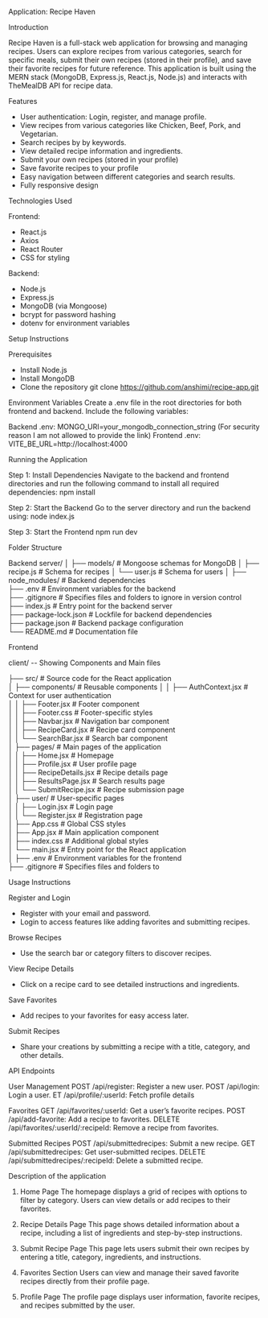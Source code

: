 Application: Recipe Haven

Introduction

Recipe Haven is a full-stack web application for browsing and managing recipes. Users can explore recipes from various categories, search for specific meals, submit their own recipes (stored in their profile), and save their favorite recipes for future reference. This application is built using the MERN stack (MongoDB, Express.js, React.js, Node.js) and interacts with TheMealDB API for recipe data.


Features

- User authentication: Login, register, and manage profile.
- View recipes from various categories like Chicken, Beef, Pork, and Vegetarian.
- Search recipes by by keywords.
- View detailed recipe information and ingredients.
- Submit your own recipes (stored in your profile)
- Save favorite recipes to your profile
- Easy navigation between different categories and search results.
- Fully responsive design


Technologies Used

Frontend:
- React.js
- Axios
- React Router
- CSS for styling

Backend:
- Node.js
- Express.js
- MongoDB (via Mongoose)
- bcrypt for password hashing
- dotenv for environment variables


Setup Instructions

Prerequisites
- Install Node.js
- Install MongoDB
- Clone the repository
git clone https://github.com/anshimi/recipe-app.git

Environment Variables
Create a .env file in the root directories for both frontend and backend. Include the following variables:

Backend .env:
MONGO_URI=your_mongodb_connection_string
(For security reason I am not allowed to provide the link)
Frontend .env:
VITE_BE_URL=http://localhost:4000


Running the Application

Step 1: Install Dependencies
Navigate to the backend and frontend directories and run the following command to install all required dependencies:
npm install  

Step 2: Start the Backend
Go to the server directory and run the backend using:
node index.js  

Step 3: Start the Frontend
npm run dev  

Folder Structure

Backend
server/
│
├── models/               # Mongoose schemas for MongoDB
│   ├── recipe.js         # Schema for recipes
│   └── user.js           # Schema for users
│
├── node_modules/         # Backend dependencies  
├── .env                  # Environment variables for the backend  
├── .gitignore            # Specifies files and folders to ignore in version control  
├── index.js              # Entry point for the backend server  
├── package-lock.json     # Lockfile for backend dependencies  
├── package.json          # Backend package configuration  
└── README.md             # Documentation file  

Frontend

client/ -- Showing Components and Main files

├── src/                   	    # Source code for the React application   
│   ├── components/        	    # Reusable components
│   │   ├── AuthContext.jsx     # Context for user authentication  
│   │   ├── Footer.jsx          # Footer component  
│   │   ├── Footer.css          # Footer-specific styles  
│   │   ├── Navbar.jsx          # Navigation bar component  
│   │   ├── RecipeCard.jsx      # Recipe card component  
│   │   └── SearchBar.jsx       # Search bar component  
│   ├── pages/                  # Main pages of the application  
│   │   ├── Home.jsx            # Homepage  
│   │   ├── Profile.jsx         # User profile page  
│   │   ├── RecipeDetails.jsx   # Recipe details page  
│   │   ├── ResultsPage.jsx     # Search results page  
│   │   └── SubmitRecipe.jsx    # Recipe submission page  
│   ├── user/                   # User-specific pages  
│   │   ├── Login.jsx           # Login page  
│   │   └── Register.jsx        # Registration page  
│   ├── App.css                 # Global CSS styles  
│   ├── App.jsx                 # Main application component  
│   ├── index.css               # Additional global styles  
│   └── main.jsx                # Entry point for the React application  
│
├── .env                        # Environment variables for the frontend  
├── .gitignore                  # Specifies files and folders to 


Usage Instructions

Register and Login
- Register with your email and password.
- Login to access features like adding favorites and submitting recipes.

Browse Recipes
- Use the search bar or category filters to discover recipes.

View Recipe Details
- Click on a recipe card to see detailed instructions and ingredients.

Save Favorites
- Add recipes to your favorites for easy access later.

Submit Recipes
- Share your creations by submitting a recipe with a title, category, and other details.


API Endpoints

User Management
POST /api/register: Register a new user.
POST /api/login: Login a user.
ET /api/profile/:userId: Fetch profile details

Favorites
GET /api/favorites/:userId: Get a user’s favorite recipes.
POST /api/add-favorite: Add a recipe to favorites.
DELETE /api/favorites/:userId/:recipeId: Remove a recipe from favorites.

Submitted Recipes
POST /api/submittedrecipes: Submit a new recipe.
GET /api/submittedrecipes: Get user-submitted recipes.
DELETE /api/submittedrecipes/:recipeId: Delete a submitted recipe.

Description of the application

1. Home Page
The homepage displays a grid of recipes with options to filter by category. Users can view details or add recipes to their favorites.

2. Recipe Details Page
This page shows detailed information about a recipe, including a list of ingredients and step-by-step instructions.

3. Submit Recipe Page
This page lets users submit their own recipes by entering a title, category, ingredients, and instructions.

4. Favorites Section
Users can view and manage their saved favorite recipes directly from their profile page.

5. Profile Page
The profile page displays user information, favorite recipes, and recipes submitted by the user.
